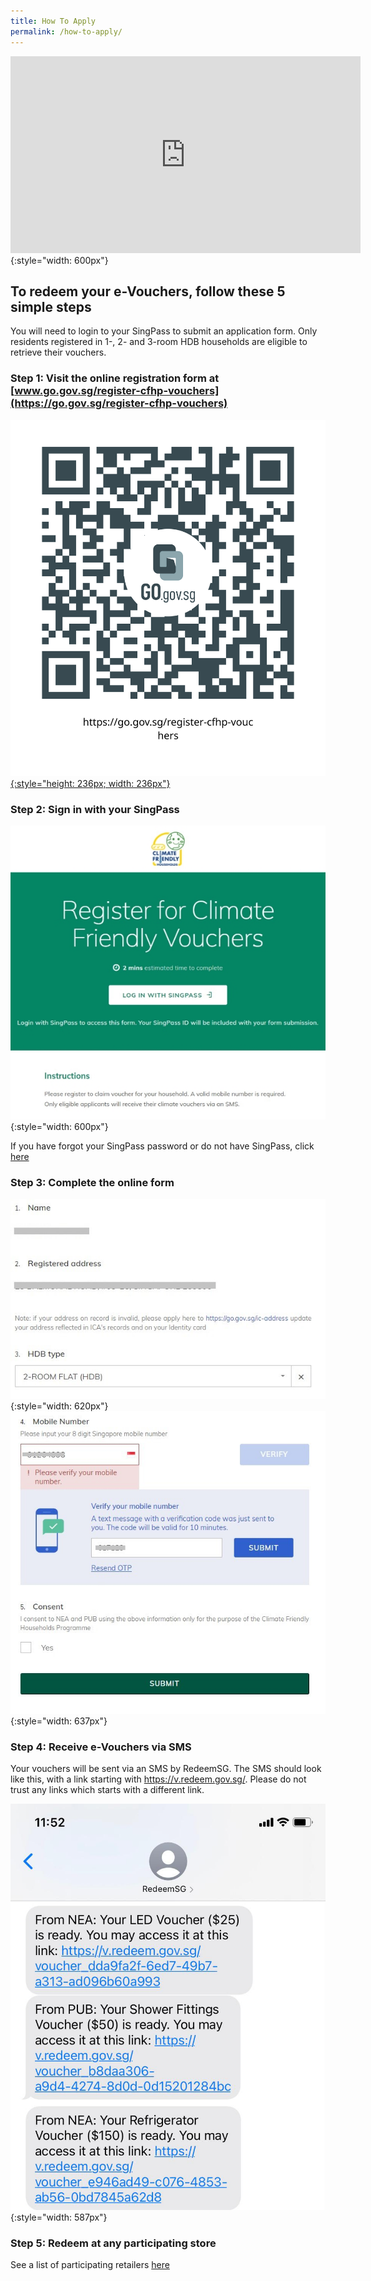 ```yaml
---
title: How To Apply
permalink: /how-to-apply/
---
```


<iframe width="560" height="315" src="https://www.youtube.com/embed/wZbvUokJTNI" frameborder="0" allow="accelerometer; autoplay; clipboard-write; encrypted-media; gyroscope; picture-in-picture" allowfullscreen></iframe> {:style="width: 600px"}


## To redeem your e-Vouchers, follow these 5 simple steps
You will need to login to your SingPass to submit an application form. Only residents registered in 1-, 2- and 3-room HDB households are eligible to retrieve their vouchers.


### Step 1: Visit the online registration form at [www.go.gov.sg/register-cfhp-vouchers](https://go.gov.sg/register-cfhp-vouchers)

[![register QR code](/images/register-QR-SVG.svg){:style="height: 236px; width: 236px"}](https://go.gov.sg/register-cfhp-vouchers)

### Step 2: Sign in with your SingPass

![formslogin](/images/Step2-formsglogin.jpg){:style="width: 600px"}

If you have forgot your SingPass password or do not have SingPass, click [here](https://www.singpass.gov.sg/)

### Step 3: Complete the online form

![Complete Online Form](/images/step3-completeform.jpg){:style="width: 620px"} ![Complete Online Form](/images/step3-mobileotp.jpg){:style="width: 637px"}

### Step 4: Receive e-Vouchers via SMS

Your vouchers will be sent via an SMS by RedeemSG. The SMS should look like this, with a link starting with https://v.redeem.gov.sg/. Please do not trust any links which starts with a different link.

![Complete Online Form](/images/step4-smsvoucher.jpg){:style="width: 587px"}

### Step 5: Redeem at any participating store

See a list of participating retailers [here](/retailers/list-of-retailers/)
